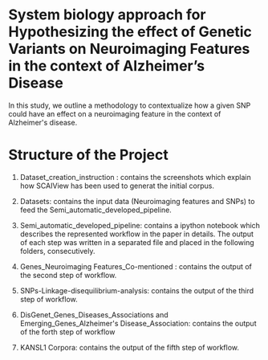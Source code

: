 # System biology approach for Hypothesizing the effect of Genetic Variants on Neuroimaging Features in the context of Alzheimer’s Disease 
In this study, we outline a methodology to contextualize how a given SNP could have an effect on a neuroimaging feature in the context of Alzheimer's disease.

# Structure of the Project
1. Dataset_creation_instruction : contains the screenshots which explain how SCAIView has been used to generat the initial corpus.

2. Datasets: contains the input data (Neuroimaging features and SNPs) to feed the Semi_automatic_developed_pipeline.

3. Semi_automatic_developed_pipeline: contains a ipython notebook which describes the represented workflow in the paper in details. The output of each step was written in a separated file and placed in the following folders, consecutively. 

4. Genes_Neuroimaging Features_Co-mentioned : contains the output of the second step of workflow.

5. SNPs-Linkage-disequilibrium-analysis: contains the output of the third step of workflow.

6. DisGenet_Genes_Diseases_Associations and Emerging_Genes_Alzheimer's Disease_Association: contains the output of the forth step of workflow

7. KANSL1 Corpora: contains the output of the fifth step of workflow.

